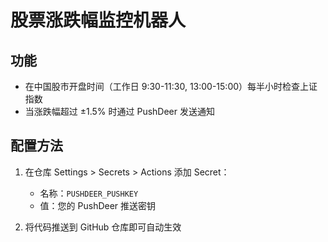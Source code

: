 # 股票涨跌幅监控机器人

## 功能
- 在中国股市开盘时间（工作日 9:30-11:30, 13:00-15:00）每半小时检查上证指数
- 当涨跌幅超过 ±1.5% 时通过 PushDeer 发送通知

## 配置方法
1. 在仓库 Settings > Secrets > Actions 添加 Secret：
   - 名称：`PUSHDEER_PUSHKEY`
   - 值：您的 PushDeer 推送密钥

2. 将代码推送到 GitHub 仓库即可自动生效
